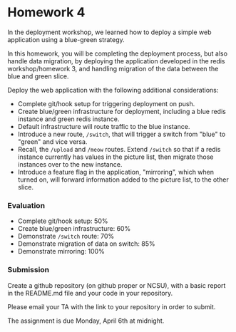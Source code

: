 # Homework 4

In the deployment workshop, we learned how to deploy a simple web application using a blue-green strategy.

In this homework, you will be completing the deployment process, but also handle data migration, by deploying the application developed in the redis workshop/homework 3, and handling migration of the data between the blue and green slice.

Deploy the web application with the following additional considerations:

* Complete git/hook setup for triggering deployment on push.
* Create blue/green infrastructure for deployment, including a blue redis instance and green redis instance.
* Default infrastructure will route traffic to the blue instance.
* Introduce a new route, `/switch`, that will trigger a switch from "blue" to "green" and vice versa.
* Recall, the `/upload` and `/meow` routes.  Extend `/switch` so that if a redis instance currently has values in the picture list, then migrate those instances over to the new instance.
* Introduce a feature flag in the application, "mirroring", which when turned on, will forward information added to the picture list, to the other slice.

### Evaluation 

* Complete git/hook setup: 50%
* Create blue/green infrastructure: 60%
* Demonstrate `/switch` route: 70%
* Demonstrate migration of data on switch: 85%
* Demonstrate mirroring: 100%

### Submission

Create a github repository (on github proper or NCSU), with a basic report in the README.md file and your code in your repository.

Please email your TA with the link to your repository in order to submit.

The assignment is due Monday, April 6th at midnight.
